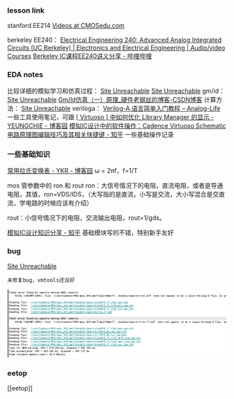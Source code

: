 
### lesson link
stanford EE214
[Videos at CMOSedu.com](https://cmosedu.com/videos/videos.htm)    

berkeley EE240：
[Electrical Engineering 240: Advanced Analog Integrated Circuits (UC Berkeley) | Electronics and Electrical Engineering | Audio/video Courses](http://www.infocobuild.com/education/audio-video-courses/electronics/ee240-berkeley.html)
[Berkeley IC课程EE240讲义分享 - 哔哩哔哩](https://www.bilibili.com/read/cv8129228/)

### EDA notes
比较详细的模拟学习和仿真过程：
[Site Unreachable](https://blog.csdn.net/qq_33599939/article/details/123928961)
[Site Unreachable](https://blog.csdn.net/qq_40987215/article/details/104722352)
gm/id：
[Site Unreachable](https://blog.csdn.net/weixin_44115643/article/details/119419501)
[Gm/Id仿真（一）原理\_硬件老钢丝的博客-CSDN博客](https://blog.csdn.net/kexuedalao/article/details/122502487)
计算方法：
[Site Unreachable](https://blog.csdn.net/weixin_44115643/article/details/119062516)
veriloga：
[Verilog-A 语言简单入门教程 – Analog-Life](https://www.analog-life.com/2022/04/veriloga-quick-learning/)
一些工具使用笔记，可跟
[[ Virtuoso ] 中如何优化 Library Manager 的显示 - YEUNGCHIE - 博客园](https://www.cnblogs.com/yeungchie/p/13520120.html)
[模拟IC设计中的软件操作：Cadence Virtuoso Schematic 电路原理图编辑技巧及其相关快捷键 - 知乎](https://zhuanlan.zhihu.com/p/574080087)    一些基础操作记录

### 一些基础知识
[常用拉氏变换表 - YKR - 博客园](https://www.cnblogs.com/yuankai-ren/p/11622815.html)
ω = 2πf，f=1/T

mos 管参数中的 ron 和 rout
ron：大信号情况下的电阻，直流电阻，或者是导通电阻，其值，ron=VDS/IDS，（大写指的是直流，小写是交流，大小写混合是交直流，学电路的时候应该有介绍）

rout：小信号情况下的电阻，交流输出电阻，rout=1/gds。

[模拟IC设计知识分享 - 知乎](https://www.zhihu.com/column/c_1410260543161085952)  基础模块写的不错，特别新手友好
### bug
[Site Unreachable](https://blog.csdn.net/weixin_43868685/article/details/127059192)

```ad-error
未修复bug，vmtools还没好
```
![](https://raw.githubusercontent.com/acdefg/cdn/main/obsidian/20230426203619.png)

### eetop
[[eetop]]